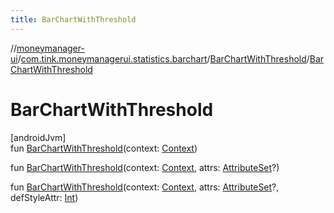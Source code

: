 ```yaml
---
title: BarChartWithThreshold
---
```

//[moneymanager-ui](../../../index.html)/[com.tink.moneymanagerui.statistics.barchart](../index.html)/[BarChartWithThreshold](index.html)/[BarChartWithThreshold](-bar-chart-with-threshold.html)



# BarChartWithThreshold



[androidJvm]\
fun [BarChartWithThreshold](-bar-chart-with-threshold.html)(context: [Context](https://developer.android.com/reference/kotlin/android/content/Context.html))

fun [BarChartWithThreshold](-bar-chart-with-threshold.html)(context: [Context](https://developer.android.com/reference/kotlin/android/content/Context.html), attrs: [AttributeSet](https://developer.android.com/reference/kotlin/android/util/AttributeSet.html)?)

fun [BarChartWithThreshold](-bar-chart-with-threshold.html)(context: [Context](https://developer.android.com/reference/kotlin/android/content/Context.html), attrs: [AttributeSet](https://developer.android.com/reference/kotlin/android/util/AttributeSet.html)?, defStyleAttr: [Int](https://kotlinlang.org/api/latest/jvm/stdlib/kotlin/-int/index.html))




